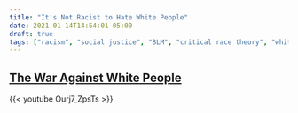 ```yaml
---
title: "It's Not Racist to Hate White People"
date: 2021-01-14T14:54:01-05:00
draft: true
tags: ["racism", "social justice", "BLM", "critical race theory", "white guilt", "don lemon", "New York Times", "Alexandria Ocasio Cortez", "Rashida Tlaib", "white genocide", "farmlands", "South Africa", "affirmative action", "white supremacist", "reparations", "1984", "dystopia", "free speech"]
---
```

## [The War Against White People](https://www.mindingthecampus.org/2019/04/29/the-war-against-white-people/)

{{< youtube Ourj7_ZpsTs >}}